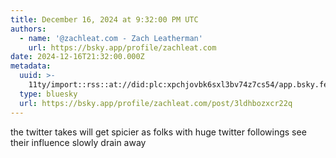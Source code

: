 ```yaml
---
title: December 16, 2024 at 9:32:00 PM UTC
authors:
  - name: '@zachleat.com - Zach Leatherman'
    url: https://bsky.app/profile/zachleat.com
date: 2024-12-16T21:32:00.000Z
metadata:
  uuid: >-
    11ty/import::rss::at://did:plc:xpchjovbk6sxl3bv74z7cs54/app.bsky.feed.post/3ldhbozxcr22q
  type: bluesky
  url: https://bsky.app/profile/zachleat.com/post/3ldhbozxcr22q
---
```

the twitter takes will get spicier as folks with huge twitter followings see their influence slowly drain away